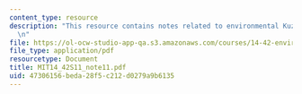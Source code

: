 ```yaml
---
content_type: resource
description: "This resource contains notes related to environmental Kuznets curves.\r\
  \n"
file: https://ol-ocw-studio-app-qa.s3.amazonaws.com/courses/14-42-environmental-policy-and-economics-spring-2011/47306156beda28f5c212d0279a9b6135_MIT14_42S11_note11.pdf
file_type: application/pdf
resourcetype: Document
title: MIT14_42S11_note11.pdf
uid: 47306156-beda-28f5-c212-d0279a9b6135
---
```

